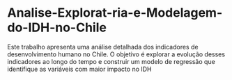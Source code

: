 # Analise-Explorat-ria-e-Modelagem-do-IDH-no-Chile
Este trabalho apresenta uma análise detalhada dos indicadores de desenvolvimento humano no Chile. O objetivo é explorar a evolução desses indicadores ao longo do tempo e construir um modelo de regressão que identifique as variáveis com maior impacto no IDH
